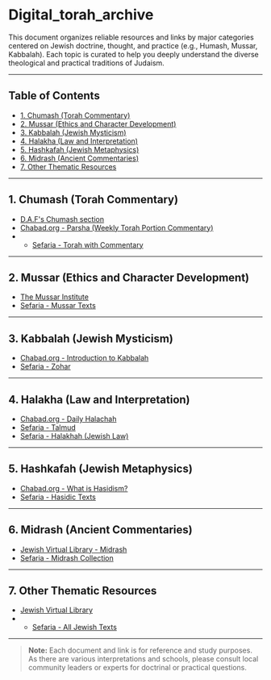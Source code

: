 # Digital_torah_archive

This document organizes reliable resources and links by major categories centered on Jewish doctrine, thought, and practice (e.g., Humash, Mussar, Kabbalah). Each topic is curated to help you deeply understand the diverse theological and practical traditions of Judaism.

---

## Table of Contents

- [1. Chumash (Torah Commentary)](#1-humash-torah-commentary)
- [2. Mussar (Ethics and Character Development)](#2-mussar-ethics-and-character-development)
- [3. Kabbalah (Jewish Mysticism)](#3-kabbalah-jewish-mysticism)
- [4. Halakha (Law and Interpretation)](#4-halakha-law-and-interpretation)
- [5. Hashkafah (Jewish Metaphysics)](#5-hashkafah-jewish-metaphysics)
- [6. Midrash (Ancient Commentaries)](#6-midrash-ancient-commentaries)
- [7. Other Thematic Resources](#7-other-thematic-resources)

---

## 1. Chumash (Torah Commentary)

- [D.A.F's Chumash section](https://www.dafyomi.co.il/chumash/chumash_picker.php)
- [Chabad.org - Parsha (Weekly Torah Portion Commentary)](https://www.chabad.org/parshah/default_cdo/jewish/Torah-Portion.htm)
- - [Sefaria - Torah with Commentary](https://www.sefaria.org/texts/Tanakh/Torah)


---

## 2. Mussar (Ethics and Character Development)

- [The Mussar Institute](https://mussarinstitute.org/)
- [Sefaria - Mussar Texts](https://www.sefaria.org/topics/mussar)


---

## 3. Kabbalah (Jewish Mysticism)


- [Chabad.org - Introduction to Kabbalah](https://www.chabad.org/library/article_cdo/aid/361902/jewish/What-Is-Kabbalah.htm)
- [Sefaria - Zohar](https://www.sefaria.org/texts/Zohar)

---

## 4. Halakha (Law and Interpretation)


- [Chabad.org - Daily Halachah](https://www.chabad.org/library/article_cdo/aid/812333/jewish/Daily-Halachah.htm)
- [Sefaria - Talmud](https://www.sefaria.org/texts/Talmud)
- [Sefaria - Halakhah (Jewish Law)](https://www.sefaria.org/topics/halakhah)

---

## 5.  Hashkafah (Jewish Metaphysics)

- [Chabad.org - What is Hasidism?](https://www.chabad.org/library/article_cdo/aid/335849/jewish/What-Is-Chassidism.htm)
- [Sefaria - Hasidic Texts](https://www.sefaria.org/topics/hasidism)

---

## 6. Midrash (Ancient Commentaries)

- [Jewish Virtual Library - Midrash](https://www.jewishvirtuallibrary.org/midrash)
- [Sefaria - Midrash Collection](https://www.sefaria.org/texts/Midrash)

---

## 7. Other Thematic Resources

- [Jewish Virtual Library](https://www.jewishvirtuallibrary.org/)
- - [Sefaria - All Jewish Texts](https://www.sefaria.org/texts)

---

> **Note:** Each document and link is for reference and study purposes. As there are various interpretations and schools, please consult local community leaders or experts for doctrinal or practical questions.
